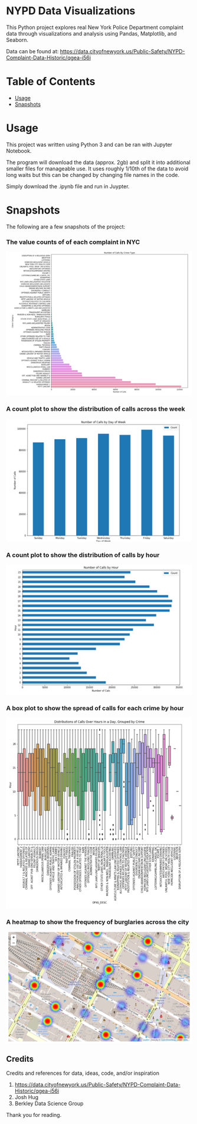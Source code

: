 # NYPD Data Visualizations

This Python project explores real New York Police Department complaint data through visualizations and analysis using Pandas, Matplotlib, and Seaborn. 

Data can be found at: https://data.cityofnewyork.us/Public-Safety/NYPD-Complaint-Data-Historic/qgea-i56i

# Table of Contents
- [Usage](#Usage)
- [Snapshots](#Snapshots)


# Usage

This project was written using Python 3 and can be ran with Jupyter Notebook.

The program will download the data (approx. 2gb) and split it into additional smaller files for manageable use. It uses roughly 1/10th of the data to avoid long waits but this can be changed by changing file names in the code.

Simply download the .ipynb file and run in Juypter.

# Snapshots
The following are a few snapshots of the project:

### The value counts of of each complaint in NYC
![image1](/images/bar3.png)

### A count plot to show the distribution of calls across the week
![image2](/images/bar7.png)

### A count plot to show the distribution of calls by hour
![image3](/images/bar5.png)

### A box plot to show the spread of calls for each crime by hour
![image4](/images/box1.png)

### A heatmap to show the frequency of burglaries across the city
![image4](/images/heatmap1.png)



## Credits
Credits and references for data, ideas, code, and/or inspiration

1. https://data.cityofnewyork.us/Public-Safety/NYPD-Complaint-Data-Historic/qgea-i56i
2. Josh Hug
3. Berkley Data Science Group

Thank you for reading.
